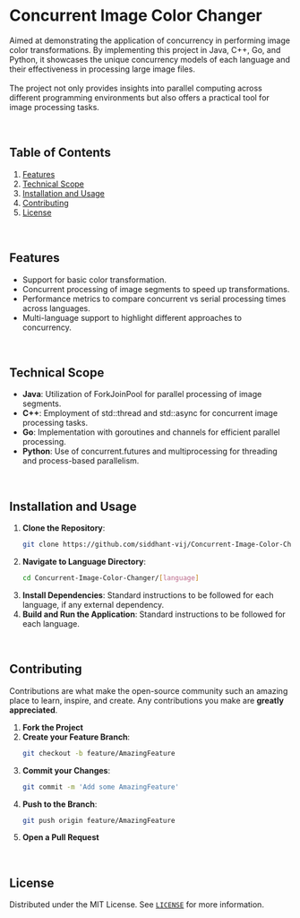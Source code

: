 # Concurrent Image Color Changer

Aimed at demonstrating the application of concurrency in performing image color transformations. By implementing this project in Java, C++, Go, and Python, it showcases the unique concurrency models of each language and their effectiveness in processing large image files.
<br>
<br>
The project not only provides insights into parallel computing across different programming environments but also offers a practical tool for image processing tasks.

<br>

## Table of Contents

1. [Features](#features)
1. [Technical Scope](#technical-scope)
1. [Installation and Usage](#installation-and-usage)
1. [Contributing](#contributing)
1. [License](#license)

<br>

## Features

- Support for basic color transformation.
- Concurrent processing of image segments to speed up transformations.
- Performance metrics to compare concurrent vs serial processing times across languages.
- Multi-language support to highlight different approaches to concurrency.

<br>

## Technical Scope

- **Java**: Utilization of ForkJoinPool for parallel processing of image segments.
- **C++**: Employment of std::thread and std::async for concurrent image processing tasks.
- **Go**: Implementation with goroutines and channels for efficient parallel processing.
- **Python**: Use of concurrent.futures and multiprocessing for threading and process-based parallelism.

<br>

## Installation and Usage

1. **Clone the Repository**:
    ```bash
    git clone https://github.com/siddhant-vij/Concurrent-Image-Color-Changer.git
    ```
2. **Navigate to Language Directory**:
    ```bash
    cd Concurrent-Image-Color-Changer/[language]
    ```
3. **Install Dependencies**: Standard instructions to be followed for each language, if any external dependency.
4. **Build and Run the Application**: Standard instructions to be followed for each language.

<br>

## Contributing

Contributions are what make the open-source community such an amazing place to learn, inspire, and create. Any contributions you make are **greatly appreciated**.

1. **Fork the Project**
2. **Create your Feature Branch**: 
    ```bash
    git checkout -b feature/AmazingFeature
    ```
3. **Commit your Changes**: 
    ```bash
    git commit -m 'Add some AmazingFeature'
    ```
4. **Push to the Branch**: 
    ```bash
    git push origin feature/AmazingFeature
    ```
5. **Open a Pull Request**

<br>

## License

Distributed under the MIT License. See [`LICENSE`](https://github.com/siddhant-vij/Concurrent-Image-Color-Changer/blob/main/LICENSE) for more information.
